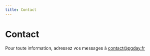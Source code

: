 ```yaml
---
title: Contact
---
```


# Contact

Pour toute information, adressez vos messages à [contact@pgday.fr](mailto:contact@pgday.fr)

